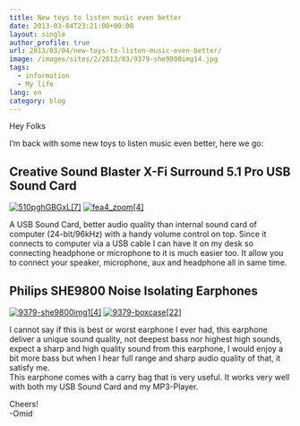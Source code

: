 ```yaml
---
title: New toys to listen music even better
date: 2013-03-04T23:21:00+00:00
layout: single
author_profile: true
url: 2013/03/04/new-toys-to-listen-music-even-better/
image: /images/sites/2/2013/03/9379-she9800img14.jpg
tags:
  - information
  - My life
lang: en
category: blog
---
```

Hey Folks

I’m back with some new toys to listen music even better, here we go:

## Creative Sound Blaster X-Fi Surround 5.1 Pro USB Sound Card

[![510pghGBGxL[7]](/images/2013/03/510pghGBGxL7-300x159.jpg)](/images/2013/03/510pghGBGxL7.jpg) [![fea4_zoom[4]](/images/2013/03/fea4_zoom4-300x202.jpg)](/images/2013/03/fea4_zoom4.jpg)

A USB Sound Card, better audio quality than internal sound card of computer (24-bit/96kHz) with a handy volume control on top. Since it connects to computer via a USB cable I can have it on my desk so connecting headphone or microphone to it is much easier too. It allow you to connect your speaker, microphone, aux and headphone all in same time.

## Philips SHE9800 Noise Isolating Earphones

[![9379-she9800img1[4]](/images/2013/03/9379-she9800img14-300x271.jpg)](/images/2013/03/9379-she9800img14.jpg) [![9379-boxcase[22]](/images/2013/03/9379-boxcase22-300x190.jpg)](/images/2013/03/9379-boxcase22.jpg)

I cannot say if this is best or worst earphone I ever had, this earphone deliver a unique sound quality, not deepest bass nor highest high sounds, expect a sharp and high quality sound from this earphone, I would enjoy a bit more bass but when I hear full range and sharp audio quality of that, it satisfy me.  
This earphone comes with a carry bag that is very useful. It works very well with both my USB Sound Card and my MP3-Player.

Cheers!  
-Omid
